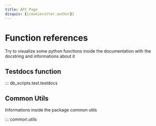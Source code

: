 ```yaml
---
title: API Page
disquis: {{cookiecutter.author}}
---
```

<!-- metatag example -->

# Function references

Try to visualize some python functions inside the documentation with the docstring and informations about it

## Testdocs function
::: db_scripts.test.testdocs
<!-- ::: db_scripts.test.testdocs -->


## Common Utils

Informations inside the package common utils

::: common.utils